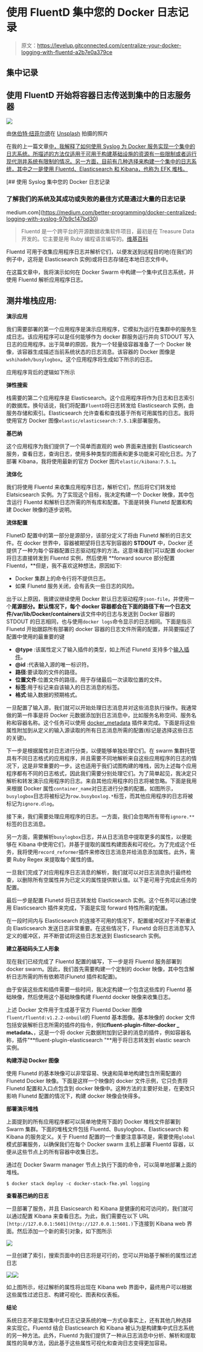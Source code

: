 # 使用 FluentD 集中您的 Docker 日志记录

> 原文：<https://levelup.gitconnected.com/centralize-your-docker-logging-with-fluentd-a2b7e0a379ce>

## 集中记录

## 使用 FluentD 开始将容器日志传送到集中的日志服务器

![](img/497834f789bf5364d6f35a0386362b84.png)

由[休伯特·纽菲尔德](https://unsplash.com/@htn_films?utm_source=medium&utm_medium=referral)在 [Unsplash](https://unsplash.com?utm_source=medium&utm_medium=referral) 拍摄的照片

在我的上一篇文章[中，我解释了如何使用 Syslog 为 Docker 服务实现一个集中的日志系统。所描述的方法仅适用于可用于构建基础设施的资源有一些限制或者运行现代测井系统有限制的情况。另一方面，目前有几种选择来构建一个集中的日志系统，其中之一是使用 Fluentd、Elasticsearch 和 Kibana，也称为 EFK 堆栈。](https://medium.com/@wshihadeh/docker-centralized-logging-with-syslog-97b9c147bd30)

[](https://medium.com/better-programming/docker-centralized-logging-with-syslog-97b9c147bd30) [## 使用 Syslog 集中您的 Docker 日志记录

### 了解我们的系统及其成功或失败的最佳方式是通过大量的日志记录

medium.com](https://medium.com/better-programming/docker-centralized-logging-with-syslog-97b9c147bd30) 

> Fluentd 是一个跨平台的开源数据收集软件项目，最初是在 Treasure Data 开发的。它主要是用 Ruby 编程语言编写的。[维基百科](https://en.wikipedia.org/wiki/Fluentd)

Fluentd 可用于收集应用程序日志并解析它们，以便发送到远程目的地(在我们的例子中，这将是 Elasticsearch 实例)或将日志存储在本地日志文件中。

在这篇文章中，我将演示如何在 Docker Swarm 中构建一个集中式日志系统，并使用 Fluentd 解析应用程序日志。

## 测井堆栈应用:

**演示应用**

我们需要部署的第一个应用程序是演示应用程序，它模拟为运行在集群中的服务生成日志。该应用程序可以是任何能够作为 docker 群服务运行并向 STDOUT 写入日志的应用程序。出于简单的原因，我为一个轻量级容器准备了一个 Docker 映像，该容器生成描述当前系统状态的日志消息。该容器的 Docker 图像是`wshihadeh/busylogbox`。这个应用程序将生成如下所示的日志。

应用程序背后的逻辑如下所示

**弹性搜索**

栈需要的第二个应用程序是 Elasticsearch。这个应用程序将作为日志和日志索引的数据库。换句话说，我们将配置`FluentD`将日志转发给 Elasticsearch 实例，由服务存储和索引。Elasticsearch 允许查看和查找基于所有可用属性的日志。我将使用官方 Docker 图像`elastic/elasticsearch:7.5.1`来部署服务。

**基巴纳**

这个应用程序为我们提供了一个简单而直观的 web 界面来连接到 Elasticsearch 服务，查看日志，查询日志，使用多种类型的图表和更多功能来可视化日志。为了部署 Kibana，我将使用最新的官方 Docker 图片`elastic/kibana:7.5.1`。

**流体化**

我们将使用 Fluentd 来收集应用程序日志，解析它们，然后将它们转发给 Elatsicsearch 实例。为了实现这个目标，我决定构建一个 Docker 映像，其中包含运行 Fluentd 和解析日志所需的所有库和配置。下面是转换 Flunetd 配置和构建 Docker 映像的逐步说明。

**流体配置**

FlunetD 配置中的第一部分是源部分，该部分定义了将由 Flunetd 解析的日志文件。在 docker 世界中，容器被期望将日志写到容器的 **STDOUT** 中，Docker 还提供了一种为每个容器配置日志驱动程序的方法。这意味着我们可以配置 docker 将日志直接转发到 Fluentd 实例，然后使用 **forward source 部分配置 Fluentd，**但是，我不喜欢这种想法，原因如下:

*   Docker 集群上的命令行将不提供日志。
*   如果 Flunetd 服务关闭，会有丢失一些日志的风险。

出于以上原因，我建议继续使用 Docker 默认日志驱动程序`json-file`，并使用一个**尾源部分。**默认情况下，每个 docker 容器都会在下面的路径下有一个日志文件**/var/lib/Docker/containers**该文件中的日志与发送到 Docker 容器的 STDOUT 的日志相同，也与使用`docker logs`命令显示的日志相同。下面是指示 Flunetd 开始跟踪所有部署的 docker 容器的日志文件所需的配置，并简要描述了配置中使用的最重要的键

*   **@type** :该属性定义了输入插件的类型，如上所述 Flunetd 支持多个[输入插件](https://docs.fluentd.org/input)。
*   **@id** :代表输入源的唯一标识符。
*   **路径**:要读取的文件的路径。
*   **位置文件**:位置文件的路径。用于存储最后一次读取位置的文件。
*   **标签**:用于标记来自该输入的日志消息的标签。
*   **格式**:输入数据的预期格式。

一旦配置了输入源，我们就可以开始处理日志消息并对这些消息执行操作。我通常做的第一件事是将 Docker 元数据添加到日志消息中，比如服务名称空间、服务名称和容器名称。这个任务可以使用 [docker_metadata](https://github.com/wshihadeh/fluent-plugin-filter-docker_metadata) 插件来完成。下面是将这些属性附加到从定义的输入源读取的所有日志消息所需的配置(标记是选择这些日志的关键)。

下一步是根据属性对日志进行分类，以便能够单独处理它们。在 swarm 集群托管具有不同日志格式的应用程序，并且需要不同地解析来自这些应用程序的日志的情况下，这是非常重要的一步。这也适用于我们试图构建的堆栈，因为上述每个应用程序都有不同的日志格式，因此我们需要分别处理它们。为了简单起见，我决定只解析和转发演示应用程序的日志。来自其他应用程序的日志将被忽略。下面是我用来根据 Docker 属性`container_name`对日志进行分类的配置。如图所示，`busylogbox`日志将被标记为`row.busyboxlog.*`标签，而其他应用程序的日志将被标记为`ignore.dlog`。

接下来，我们需要处理应用程序的日志。一方面，我们会忽略所有带有`ignore.**`标签的日志消息。

另一方面，需要解析`busylogbox`日志，并从日志消息中提取更多的属性，以便能够在 Kibana 中使用它们，并基于提取的属性构建图表和可视化。为了完成这个任务，我将使用`record_reformer`插件来修改日志消息并给消息添加属性。此外，需要 Ruby Regex 来提取每个属性的值。

一旦我们完成了对应用程序日志消息的解析，我们就可以对日志消息执行最终检查，以删除所有空属性并为已定义的属性提供默认值。以下是可用于完成此任务的配置。

最后一步是配置 Flunetd 将日志转发给 Elasticsearch 实例。这个任务可以通过使用 Elasticsearch 插件来完成，下面是实现 forward 特性所需的配置。

在一段时间内与 Elasticsearch 的连接不可用的情况下，配置缓冲区对于不断重试向 Elasticsearch 发送日志非常重要。在这些情况下，Flunetd 会将日志消息写入定义的缓冲区，并不断尝试将这些日志发送到 Elasticsearch 实例。

**建立基础码头工人形象**

现在我们已经完成了 Fluentd 配置的编写，下一步是将 Fluentd 服务部署到 docker swarm。因此，我们首先需要构建一个定制的 docker 映像，其中包含解析日志所需的所有依赖项(Flunetd 插件和配置)。

由于安装这些库和插件需要一些时间，我决定构建一个包含这些库的 Fluentd 基础映像，然后使用这个基础映像构建 Fluentd docker 映像来收集日志。

上述 Docker 文件用于生成基于官方 Fluentd Docker 图像`fluent/fluentd:v1.2.2-onbuild`的 Fluentd 基本图像。基本映像的 docker 文件包括安装解析日志所需的插件的指令，例如**fluent-plugin-filter-docker _ metadata、**，这是一个将 docker 元数据附加到记录的消息的插件，例如容器名称，插件"**fluent-plugin-elasticsearch "**用于将日志转发到 elastic search 实例。

**构建浮动 Docker 图像**

使用 Flunetd 的基本映像可以非常容易、快速和简单地构建包含所需配置的 Flunetd Docker 映像。下面是这样一个映像的 docker 文件示例，它只负责将 Flunetd 配置和入口点包含到 docker 映像中。这种方法的主要好处是，在更改只影响 Flunetd 配置的情况下，构建 docker 映像会快得多。

**部署演示堆栈**

上面提到的所有应用程序都可以简单地使用下面的 Docker 堆栈文件部署到 Swarm 集群。下面的堆栈文件包括 Fluentd、Busylogbox、Elasticsearch 和 Kibana 的服务定义。关于 Fluentd 配置的一个重要注意事项是，需要使用`global`模式部署服务，以确保我们在每个 Docker swarm 主机上部署 Fluentd 容器，以便从这些节点上的所有容器中收集日志。

通过在 Docker Swarm manager 节点上执行下面的命令，可以简单地部署上面的堆栈。

```
$ docker stack deploy -c docker-stack-fke.yml logging
```

**查看基巴纳的日志**

一旦部署了服务，并且 Elasicsearch 和 Kibana 是健康的和可访问的，我们就可以通过配置 Kibana 来查看日志。为此，我们需要在以下 URL `[http://127.0.0.1:5601](http://127.0.0.1:5601.)`下连接到 Kibana web 界面。然后添加一个新的索引对象，如下图所示

![](img/e4dfc5be24db6016934431bed8a9d024.png)

一旦创建了索引，搜索页面中的日志将是可行的，您可以开始基于解析的属性过滤日志

![](img/67493b4bf66c8c67afef5eee9189c0a9.png)![](img/3d3d74691e728cdfedd0eec4d75d5244.png)

如上图所示，经过解析的属性将出现在 Kibana web 界面中，最终用户可以根据这些属性过滤日志、构建可视化、图表和仪表板。

**结论**

系统日志不是实现集中式日志记录系统的唯一方式😆事实上，还有其他几种选择来实现它。Fluentd 结合 Elasticsearch 和 Kibana 被认为是构建集中式日志系统的另一种方法。此外，Fluentd 为我们提供了一种从日志消息中分析、解析和提取属性的简单方法，因此基于这些属性可视化和查询日志变得更加容易。